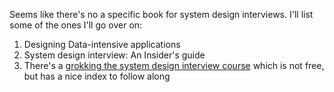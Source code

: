 Seems like there's no a specific book for system design interviews. I'll list some of the ones I'll go over on:

1. Designing Data-intensive applications
2. System design interview: An Insider's guide
3. There's a [grokking the system design interview course](https://www.designgurus.io/course/grokking-the-system-design-interview) which is not free, but has a nice index to follow along
